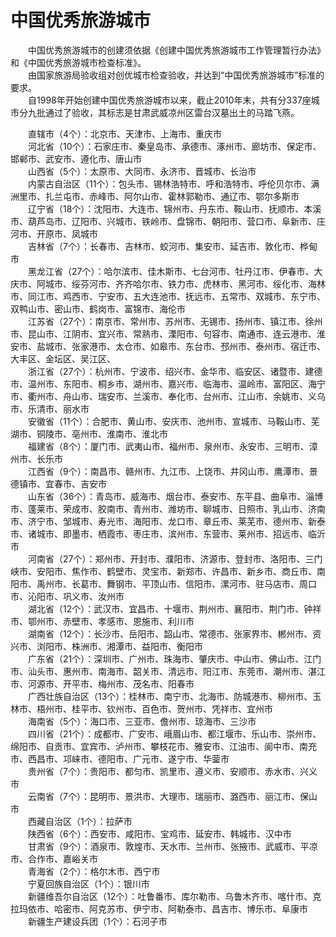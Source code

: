 # 中国优秀旅游城市  

&emsp;&emsp;中国优秀旅游城市的创建须依据《创建中国优秀旅游城市工作管理暂行办法》和《中国优秀旅游城市检查标准》。  
&emsp;&emsp;由国家旅游局验收组对创优城市检查验收，并达到“中国优秀旅游城市”标准的要求。  
&emsp;&emsp;自1998年开始创建中国优秀旅游城市以来，截止2010年末，共有分337座城市分九批通过了验收，其标志是甘肃武威凉州区雷台汉墓出土的马踏飞燕。  

&emsp;&emsp;直辖市（4个）：北京市、天津市、上海市、重庆市  
&emsp;&emsp;河北省（10个）：石家庄市、秦皇岛市、承德市、涿州市、廊坊市、保定市、邯郸市、武安市、遵化市、唐山市  
&emsp;&emsp;山西省（5个）：太原市、大同市、永济市、晋城市、长治市  
&emsp;&emsp;内蒙古自治区（11个）：包头市、锡林浩特市、呼和浩特市、呼伦贝尔市、满洲里市、扎兰屯市、赤峰市、阿尔山市、霍林郭勒市、通辽市、鄂尔多斯市  
&emsp;&emsp;辽宁省（18个）：沈阳市、大连市、锦州市、丹东市、鞍山市、抚顺市、本溪市、葫芦岛市、辽阳市、兴城市、铁岭市、盘锦市、朝阳市、营口市、阜新市、庄河市、开原市、凤城市  
&emsp;&emsp;吉林省（7个）：长春市、吉林市、蛟河市、集安市、延吉市、敦化市、桦甸市  
&emsp;&emsp;黑龙江省（27个）：哈尔滨市、佳木斯市、七台河市、牡丹江市、伊春市、大庆市、阿城市、绥芬河市、齐齐哈尔市、铁力市、虎林市、黑河市、绥化市、海林市、同江市、鸡西市、宁安市、五大连池市、抚远市、五常市、双城市、东宁市、双鸭山市、密山市、鹤岗市、富锦市、海伦市  
&emsp;&emsp;江苏省（27个）：南京市、常州市、苏州市、无锡市、扬州市、镇江市、徐州市、昆山市、江阴市、宜兴市、常熟市、溧阳市、句容市、南通市、连云港市、淮安市、盐城市、张家港市、太仓市、如皋市、东台市、邳州市、泰州市、宿迁市、大丰区、金坛区、吴江区、  
&emsp;&emsp;浙江省（27个）：杭州市、宁波市、绍兴市、金华市、临安区、诸暨市、建德市、温州市、东阳市、桐乡市、湖州市、嘉兴市、临海市、温岭市、富阳区、海宁市、衢州市、舟山市、瑞安市、兰溪市、奉化市、台州市、江山市、余姚市、义乌市、乐清市、丽水市  
&emsp;&emsp;安徽省（11个）：合肥市、黄山市、安庆市、池州市、宣城市、马鞍山市、芜湖市、铜陵市、亳州市、淮南市、淮北市  
&emsp;&emsp;福建省（8个）：厦门市、武夷山市、福州市、泉州市、永安市、三明市、漳州市、长乐市  
&emsp;&emsp;江西省（9个）：南昌市、赣州市、九江市、上饶市、井冈山市、鹰潭市、景德镇市、宜春市、吉安市  
&emsp;&emsp;山东省（36个）：青岛市、威海市、烟台市、泰安市、东平县、曲阜市、淄博市、蓬莱市、荣成市、胶南市、青州市、潍坊市、聊城市、日照市、乳山市、济南市、济宁市、邹城市、寿光市、海阳市、龙口市、章丘市、莱芜市、德州市、新泰市、诸城市、即墨市、栖霞市、枣庄市、滨州市、东营市、莱州市、招远市、临沂市  
&emsp;&emsp;河南省（27个）：郑州市、开封市、濮阳市、济源市、登封市、洛阳市、三门峡市、安阳市、焦作市、鹤壁市、灵宝市、新郑市、许昌市、新乡市、商丘市、南阳市、禹州市、长葛市、舞钢市、平顶山市、信阳市、漯河市、驻马店市、周口市、沁阳市、巩义市、汝州市  
&emsp;&emsp;湖北省（12个）：武汉市、宜昌市、十堰市、荆州市、襄阳市、荆门市、钟祥市、鄂州市、赤壁市、孝感市、恩施市、利川市  
&emsp;&emsp;湖南省（12个）：长沙市、岳阳市、韶山市、常德市、张家界市、郴州市、资兴市、浏阳市、株洲市、湘潭市、益阳市、衡阳市  
&emsp;&emsp;广东省（21个）：深圳市、广州市、珠海市、肇庆市、中山市、佛山市、江门市、汕头市、惠州市、南海市、韶关市、清远市、阳江市、东莞市、潮州市、湛江市、河源市、开平市、梅州市、茂名市、阳春市  
&emsp;&emsp;广西壮族自治区（13个）：桂林市、南宁市、北海市、防城港市、柳州市、玉林市、梧州市、桂平市、钦州市、百色市、贺州市、凭祥市、宜州市  
&emsp;&emsp;海南省（5个）：海口市、三亚市、儋州市、琼海市、三沙市  
&emsp;&emsp;四川省（21个）：成都市、广安市、峨眉山市、都江堰市、乐山市、崇州市、绵阳市、自贡市、宜宾市、泸州市、攀枝花市、雅安市、江油市、阆中市、南充市、西昌市、邛崃市、德阳市、广元市、遂宁市、华蓥市  
&emsp;&emsp;贵州省（7个）：贵阳市、都匀市、凯里市、遵义市、安顺市、赤水市、兴义市  
&emsp;&emsp;云南省（7个）：昆明市、景洪市、大理市、瑞丽市、潞西市、丽江市、保山市  
&emsp;&emsp;西藏自治区（1个）：拉萨市  
&emsp;&emsp;陕西省（6个）：西安市、咸阳市、宝鸡市、延安市、韩城市、汉中市  
&emsp;&emsp;甘肃省（9个）：酒泉市、敦煌市、天水市、兰州市、张掖市、武威市、平凉市、合作市、嘉峪关市  
&emsp;&emsp;青海省（2个）：格尔木市、西宁市  
&emsp;&emsp;宁夏回族自治区（1个）：银川市  
&emsp;&emsp;新疆维吾尔自治区（12个）：吐鲁番市、库尔勒市、乌鲁木齐市、喀什市、克拉玛依市、哈密市、阿克苏市、伊宁市、阿勒泰市、昌吉市、博乐市、阜康市  
&emsp;&emsp;新疆生产建设兵团（1个）：石河子市  